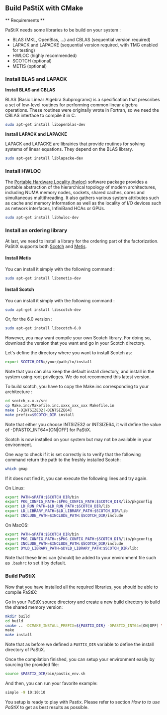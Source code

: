 ## Build PaStiX with CMake

** Requirements **

PaStiX needs some libraries to be build on your system :

* BLAS (MKL, OpenBlas, ...) and CBLAS (sequential version required)
* LAPACK and LAPACKE (sequential version required, with TMG enabled for testing)
* HWLOC (highly recommended)
* SCOTCH (optional)
* METIS (optional)

### Install BLAS and LAPACK

**Install BLAS and CBLAS**

BLAS (Basic Linear Algebra Subprograms) is a specification that
prescribes a set of low-level routines for performing common
linear algebra operations. These routines were originally wrote in
Fortran, so we need the CBLAS interface to compile it in C.

```sh
sudo apt-get install libopenblas-dev
```

**Install LAPACK and LAPACKE**

LAPACK and LAPACKE are librairies that provide routines for
solving systems of linear equations. They depend on the BLAS library.

```sh
sudo apt-get install liblapacke-dev
```

### Install HWLOC

The [Portable Hardware Locality (hwloc)](https://www.open-mpi.org/projects/hwloc/)
software package provides a portable abstraction of the hierarchical topology 
of modern architectures, including NUMA memory nodes, sockets, shared
caches, cores and simultaneous multithreading. It also gathers various
system attributes such as cache and memory information as well as the 
locality of I/O devices such as network interfaces, InfiniBand HCAs or GPUs.

```sh
sudo apt-get install libhwloc-dev
```

### Install an ordering library
At last, we need to install a library for the ordering part of the factorization.
PaStiX supports both [Scotch](https://www.labri.fr/perso/pelegrin/scotch/)
and [Metis](http://glaros.dtc.umn.edu/gkhome/metis/metis/overview).

#### Install Metis

You can install it simply with the following command :

```sh
sudo apt-get install libsmetis-dev
```

#### Install Scotch

You can install it simply with the following command :

```sh
sudo apt-get install libscotch-dev
```

Or, for the 6.0 version :

```sh
sudo apt-get install libscotch-6.0
```

However, you may want compile your own Scotch library. For doing so,
download the version that you want and go in your Scotch directory.

Let's define the directory where you want to install Scotch as:
```sh
export SCOTCH_DIR=/your/path/to/install
```

Note that you can also keep the default install directory, and install
in the system using root privileges. We do not recommend this latest version.

To build scotch, you have to copy the Make.inc corresponding to your architecture :
```sh
cd scotch_x.x.x/src
cp Make.inc/Makefile.inc.xxxx_xxx_xxx Makefile.in
make [-DINTSIZE32|-DINTSIZE64]
make prefix=$SCOTCH_DIR install
```
Note that either you choose INTSIZE32 or INTSIZE64, it will
define the value of -DPASTIX_INT64=[ON|OFF] for PaStiX.

Scotch is now installed on your system but may not be available in
your environment.

One way to check if it is set correctly is to verify that the following command
return the path to the freshly installed Scotch:
```sh
which gmap
```

If it does not find it, you can execute the following lines and try
again.

On Linux:
```sh
export PATH=$PATH:$SCOTCH_DIR/bin
export PKG_CONFIG_PATH=:$PKG_CONFIG_PATH:$SCOTCH_DIR/lib/pkgconfig
export LD_RUN_PATH=$LD_RUN_PATH:$SCOTCH_DIR/lib
export LD_LIBRARY_PATH=$LD_LIBRARY_PATH:$SCOTCH_DIR/lib
export INCLUDE_PATH=$INCLUDE_PATH:$SCOTCH_DIR/include
```

On MacOS:
```sh
export PATH=$PATH:$SCOTCH_DIR/bin
export PKG_CONFIG_PATH=:$PKG_CONFIG_PATH:$SCOTCH_DIR/lib/pkgconfig
export INCLUDE_PATH=$INCLUDE_PATH:$SCOTCH_DIR/include
export DYLD_LIBRARY_PATH=$DYLD_LIBRARY_PATH:$SCOTCH_DIR/lib:
```

Note that these lines can (should) be added to your environment file
such as `.bashrc` to set it by default.

### Build PaStiX

Now that you have installed all the required libraries, you should be
able to compile PaStiX:

Go in your PaStiX source directory and create a new build directory to
build the shared memory version:
```sh
mkdir build
cd build
cmake .. -DCMAKE_INSTALL_PREFIX=${PASTIX_DIR} -DPASTIX_INT64=[ON|OFF] \
make
make install
```

Note that as before we defined a `PASTIX_DIR` variable to define the
install directory of PaStiX.

Once the compilation finished, you can setup your environment easily
by sourcing the provided file:
```sh
source $PASTIX_DIR/bin/pastix_env.sh
```

And then, you can run your favorite example:
```sh
simple -9 10:10:10
```

You setup is ready to play with Pastix. Please refer to section _How to
to use PaStiX_ to get as best results as possible.
